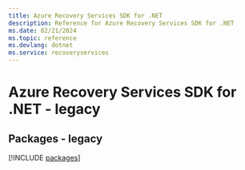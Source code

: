 ```yaml
---
title: Azure Recovery Services SDK for .NET
description: Reference for Azure Recovery Services SDK for .NET
ms.date: 02/21/2024
ms.topic: reference
ms.devlang: dotnet
ms.service: recoveryservices
---
```

# Azure Recovery Services SDK for .NET - legacy
## Packages - legacy
[!INCLUDE [packages](recovery-services-index.md)]
